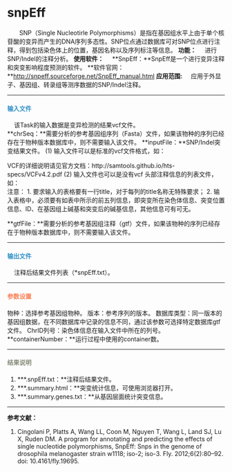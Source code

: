 # snpEff
　　SNP（Single Nucleotirle Polymorphisms）是指在基因组水平上由于单个核苷酸的变异而产生的DNA序列多态性。SNP位点通过数据库可对SNP位点进行注释，得到包括染色体上的位置，基因名称以及序列标注等信息。
**功能：**
	&nbsp;&nbsp;&nbsp;&nbsp;进行SNP/Indel的注释分析。
**使用软件：**
&nbsp;&nbsp;&nbsp;&nbsp;**SnpEff：**SnpEff是一个进行变异注释和突变影响程度预测的软件。
**软件官网： **http://snpeff.sourceforge.net/SnpEff_manual.html
**应用范围:**
&nbsp;&nbsp;&nbsp;&nbsp;应用于外显子、基因组、转录组等测序数据的SNP/Indel注释。


***
#### **<i class="fa fa-dot-circle-o" aria-hidden="true" style="color:#3090C7"></i><span style="color:#3090C7"> 输入文件**
&nbsp;&nbsp;&nbsp;&nbsp;该Task的输入数据是变异检测的结果vcf文件。	
**chrSeq：**需要分析的参考基因组序列（Fasta）文件，如果该物种的序列已经存在于物种版本数据库中，则不需要输入该文件。
**inputFile：**SNP/Indel突变结果文件。
(1) 输入文件可以是标准的vcf文件格式，如：
<div style="text-align:center">
	<img data-src="1.png" width="800px" ></img>
</div>
VCF的详细说明请见官方文档：http://samtools.github.io/hts-specs/VCFv4.2.pdf
(2) 输入文件也可以是没有vcf 头部注释信息的列表文件，如：
<div style="text-align:center">
	<img data-src="2.jpg" width="800px" ></img>
</div>
注意：
1.	要求输入的表格要有一行title，对于每列的title名称无特殊要求；
2.	输入表格中，必须要有如表中所示的前五列信息，即突变所在染色体信息、突变位置信息、ID、在基因组上碱基和突变后的碱基信息，其他信息可有可无。&nbsp;

**gtfFile：**需要分析的参考基因组注释（gtf）文件，如果该物种的序列已经存在于物种版本数据库中，则不需要输入该文件。
***
#### **<i class="fa fa-dot-circle-o" aria-hidden="true" style="color:#3090C7"></i><span style="color:#3090C7"> 输出文件**
&nbsp;&nbsp;&nbsp;&nbsp;注释后结果文件列表（*snpEff.txt）。
***

#### **<i class="fa fa-cog" aria-hidden="true" style="color:#F88158"></i> <span style="color:#F88158">参数设置**
<label id='species'>物种：</label>选择参考基因组物种。
<label id='speciesVersion'>版本：</label>参考序列的版本。
<label id='dbType'>数据库类型：</label>同一版本的基因组数据，在不同数据库中记录的信息不同，通过该参数可选择特定数据库gtf文件。
<label id='chrIDColumn'>ChrID列号：</label>染色体信息在输入文件中所在的列号。
**containerNumber：**运行过程中使用的container数。
***
#### **<i class="fa fa-file-text" aria-hidden="true" style="color:#848b79"></i><span style="color:#848b79"> 结果说明**
1)	**\*.snpEff.txt：**注释后结果文件。
2)	**\*.summary.html：**突变统计信息，可使用浏览器打开。
3)	**\*.summary.genes.txt：**从基因层面统计突变信息。
***

**参考文献：**
1.	Cingolani P, Platts A, Wang LL, Coon M, Nguyen T, Wang L, Land SJ, Lu X, Ruden DM. A program for annotating and predicting the effects of single nucleotide polymorphisms, SnpEff: Snps in the genome of drosophila melanogaster strain w1118; iso-2; iso-3. Fly. 2012;6(2):80–92. doi: 10.4161/fly.19695.
